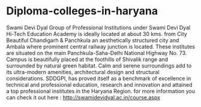# Diploma-colleges-in-haryana
 Swami Devi Dyal Group of Professional Institutions under Swami Devi Dyal Hi-Tech Education Academy is ideally located at about 30 kms. from City Beautiful Chandigarh &amp; Panchkula an aesthetically structured city and Ambala where prominent central railway junction is located. These institutes are situated on the main Panchkula-Saha-Delhi National Highway No. 73. Campus is beautifully placed at the foothills of Shivalik range and surrounded by natural green habitat. Calm and serene surroundings add to its ultra-modern amenities, architectural design and structural considerations. SDDGPI, has proved itself as a benchmark of excellence in technical and professional education, research and innovation and attained a top professional institutes in the Haryana Region.   for more information you can check it out here : http://swamidevidyal.ac.in/course.aspx
